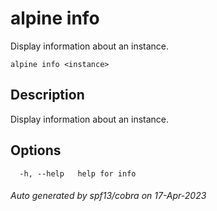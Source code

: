 # alpine info

Display information about an instance.

```
alpine info <instance>
```

## Description

Display information about an instance.

## Options

```
  -h, --help   help for info
```

###### Auto generated by spf13/cobra on 17-Apr-2023
